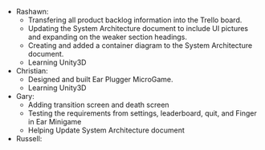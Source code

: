 * Rashawn: 
  * Transfering all product backlog information into the Trello board. 
  * Updating the System Architecture document to include UI pictures and expanding on the weaker section headings. 
  * Creating and added a container diagram to the System Architecture document.
  * Learning Unity3D
* Christian: 
  * Designed and built Ear Plugger MicroGame. 
  * Learning Unity3D
* Gary:
  * Adding transition screen and death screen
  * Testing the requirements from settings, leaderboard, quit, and Finger in Ear Minigame
  * Helping Update System Architecture document
* Russell:
